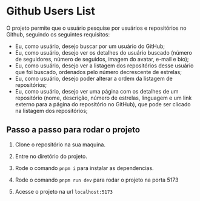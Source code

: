 # Github Users List

O projeto permite que o usuário pesquise por usuários e repositórios no Github, seguindo os seguintes requisitos:

- Eu, como usuário, desejo buscar por um usuário do GitHub;
- Eu, como usuário, desejo ver os detalhes do usuário buscado (número de
seguidores, número de seguidos, imagem do avatar, e-mail e bio);
- Eu, como usuário, desejo ver a listagem dos repositórios desse usuário
que foi buscado, ordenados pelo número decrescente de estrelas;
- Eu, como usuário, desejo poder alterar a ordem da listagem de repositórios;
- Eu, como usuário, desejo ver uma página com os detalhes de um
repositório (nome, descrição, número de estrelas, linguagem e um link
externo para a página do repositório no GitHub), que pode ser clicado na
listagem dos repositórios;

## Passo a passo para rodar o projeto

1. Clone o repositório na sua maquina.

2. Entre no diretório do projeto.

3. Rode o comando `pnpm i` para instalar as dependencias.

4. Rode o comando `pnpm run dev` para rodar o projeto na porta 5173

5. Acesse o projeto na url `localhost:5173`

